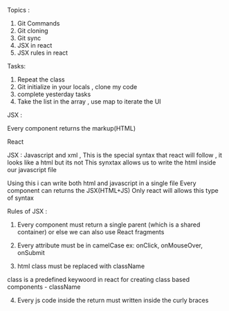 Topics :

1. Git Commands
2. Git cloning
3. Git sync
4. JSX in react
5. JSX rules in react

Tasks:

1. Repeat the class
2. Git initialize in your locals , clone my code
3. complete yesterday tasks
4. Take the list in the array , use map to iterate the UI

JSX :

Every component returns the markup(HTML)

React

JSX :
Javascript and xml , This is the special syntax that react will follow , it looks like a html but its not
This synxtax allows us to write the html inside our javascript file

Using this i can write both html and javascript in a single file
Every component can returns the JSX(HTML+JS)
Only react will allows this type of syntax

Rules of JSX :

1. Every component must return a single parent (which is a shared container) or else we can also use React fragments

2. Every attribute must be in camelCase ex: onClick, onMouseOver, onSubmit

3. html class must be replaced with className

class is a predefined keywoord in react for creating class based components - className

4. Every js code inside the return must written inside the curly braces

